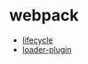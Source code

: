 # webpack

- [lifecycle](https://juejin.cn/post/6949040393165996040)
- [loader-plugin](https://juejin.cn/post/7138203576098095112)
